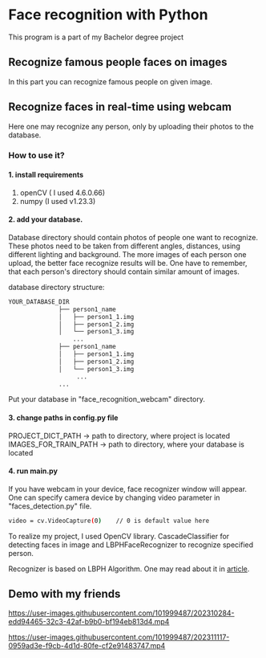 # Face recognition with Python


This program is a part of my Bachelor degree project


## Recognize famous people faces on images
In this part you can recognize famous people on given image. 


## Recognize faces in real-time using webcam
Here one may recognize any person, only by uploading their photos to the database.
### How to use it?

#### 1. install requirements
1. openCV  ( I used 4.6.0.66)
2. numpy (I used v1.23.3)


#### 2. add your database.

Database directory should contain photos of people one want to recognize. These photos need to be taken from different angles, distances, using different lighting and background. The more images of each person one upload, the better face recognize results will be. One have to remember, that each person's directory should contain similar amount of images.

database directory structure:

```bash
YOUR_DATABASE_DIR
              ├── person1_name
              │   ├── person1_1.img
              │   ├── person1_2.img
              │   └── person1_3.img
                  ...
              ├── person1_name
              │   ├── person1_1.img
              │   ├── person1_2.img
              │   └── person1_3.img
                   ...
              ...
```

            
Put your database in "face_recognition_webcam" directory.
 

 
#### 3. change paths in config.py file

PROJECT_DICT_PATH        -> path to directory, where project is located  
IMAGES_FOR_TRAIN_PATH    -> path to directory, where your database is located  

#### 4. run main.py 

If you have webcam in your device, face recognizer window will appear. One can specify camera device by changing video parameter in "faces_detection.py" file.

```bash
video = cv.VideoCapture(0)    // 0 is default value here
```


To realize my project, I used OpenCV library. CascadeClassifier for detecting faces in image and LBPHFaceRecognizer to recognize specified person.

Recognizer is based on LBPH Algorithm. 
One may read about it in [article](https://towardsdatascience.com/face-recognition-how-lbph-works-90ec258c3d6b).

## Demo with my friends


https://user-images.githubusercontent.com/101999487/202310284-edd94465-32c3-42af-b9b0-bf194eb813d4.mp4



https://user-images.githubusercontent.com/101999487/202311117-0959ad3e-f9cb-4d1d-80fe-cf2e91483747.mp4


